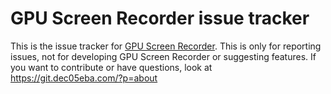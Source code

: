 # GPU Screen Recorder issue tracker
This is the issue tracker for [GPU Screen Recorder](https://git.dec05eba.com/gpu-screen-recorder/). This is only for reporting issues, not for developing GPU Screen Recorder or suggesting features. If you want to contribute or have questions, look at https://git.dec05eba.com/?p=about
